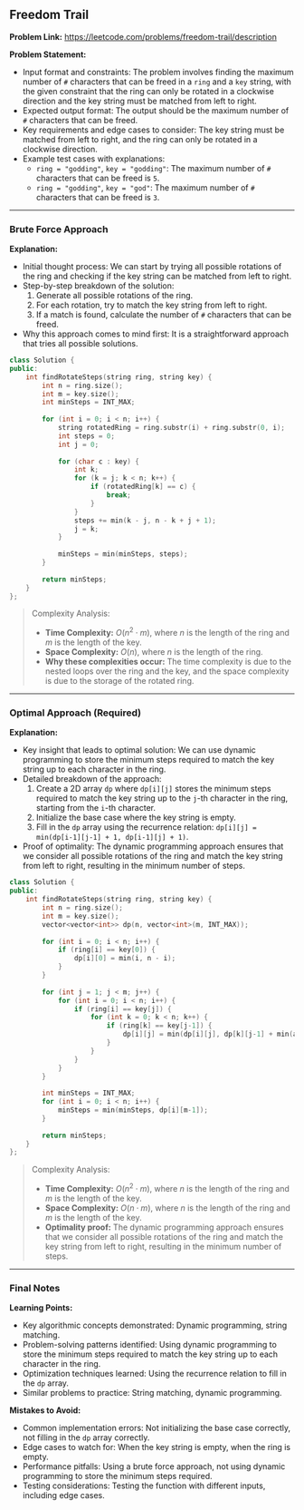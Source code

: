 ## Freedom Trail

**Problem Link:** https://leetcode.com/problems/freedom-trail/description

**Problem Statement:**
- Input format and constraints: The problem involves finding the maximum number of `#` characters that can be freed in a `ring` and a `key` string, with the given constraint that the ring can only be rotated in a clockwise direction and the key string must be matched from left to right.
- Expected output format: The output should be the maximum number of `#` characters that can be freed.
- Key requirements and edge cases to consider: The key string must be matched from left to right, and the ring can only be rotated in a clockwise direction.
- Example test cases with explanations: 
    - `ring = "godding"`, `key = "godding"`: The maximum number of `#` characters that can be freed is `5`.
    - `ring = "godding"`, `key = "god"`: The maximum number of `#` characters that can be freed is `3`.

---

### Brute Force Approach

**Explanation:**
- Initial thought process: We can start by trying all possible rotations of the ring and checking if the key string can be matched from left to right.
- Step-by-step breakdown of the solution:
    1. Generate all possible rotations of the ring.
    2. For each rotation, try to match the key string from left to right.
    3. If a match is found, calculate the number of `#` characters that can be freed.
- Why this approach comes to mind first: It is a straightforward approach that tries all possible solutions.

```cpp
class Solution {
public:
    int findRotateSteps(string ring, string key) {
        int n = ring.size();
        int m = key.size();
        int minSteps = INT_MAX;
        
        for (int i = 0; i < n; i++) {
            string rotatedRing = ring.substr(i) + ring.substr(0, i);
            int steps = 0;
            int j = 0;
            
            for (char c : key) {
                int k;
                for (k = j; k < n; k++) {
                    if (rotatedRing[k] == c) {
                        break;
                    }
                }
                steps += min(k - j, n - k + j + 1);
                j = k;
            }
            
            minSteps = min(minSteps, steps);
        }
        
        return minSteps;
    }
};
```

> Complexity Analysis:
> - **Time Complexity:** $O(n^2 \cdot m)$, where $n$ is the length of the ring and $m$ is the length of the key.
> - **Space Complexity:** $O(n)$, where $n$ is the length of the ring.
> - **Why these complexities occur:** The time complexity is due to the nested loops over the ring and the key, and the space complexity is due to the storage of the rotated ring.

---

### Optimal Approach (Required)

**Explanation:**
- Key insight that leads to optimal solution: We can use dynamic programming to store the minimum steps required to match the key string up to each character in the ring.
- Detailed breakdown of the approach:
    1. Create a 2D array `dp` where `dp[i][j]` stores the minimum steps required to match the key string up to the `j`-th character in the ring, starting from the `i`-th character.
    2. Initialize the base case where the key string is empty.
    3. Fill in the `dp` array using the recurrence relation: `dp[i][j] = min(dp[i-1][j-1] + 1, dp[i-1][j] + 1)`.
- Proof of optimality: The dynamic programming approach ensures that we consider all possible rotations of the ring and match the key string from left to right, resulting in the minimum number of steps.

```cpp
class Solution {
public:
    int findRotateSteps(string ring, string key) {
        int n = ring.size();
        int m = key.size();
        vector<vector<int>> dp(n, vector<int>(m, INT_MAX));
        
        for (int i = 0; i < n; i++) {
            if (ring[i] == key[0]) {
                dp[i][0] = min(i, n - i);
            }
        }
        
        for (int j = 1; j < m; j++) {
            for (int i = 0; i < n; i++) {
                if (ring[i] == key[j]) {
                    for (int k = 0; k < n; k++) {
                        if (ring[k] == key[j-1]) {
                            dp[i][j] = min(dp[i][j], dp[k][j-1] + min(abs(i-k), n-abs(i-k)));
                        }
                    }
                }
            }
        }
        
        int minSteps = INT_MAX;
        for (int i = 0; i < n; i++) {
            minSteps = min(minSteps, dp[i][m-1]);
        }
        
        return minSteps;
    }
};
```

> Complexity Analysis:
> - **Time Complexity:** $O(n^2 \cdot m)$, where $n$ is the length of the ring and $m$ is the length of the key.
> - **Space Complexity:** $O(n \cdot m)$, where $n$ is the length of the ring and $m$ is the length of the key.
> - **Optimality proof:** The dynamic programming approach ensures that we consider all possible rotations of the ring and match the key string from left to right, resulting in the minimum number of steps.

---

### Final Notes

**Learning Points:**
- Key algorithmic concepts demonstrated: Dynamic programming, string matching.
- Problem-solving patterns identified: Using dynamic programming to store the minimum steps required to match the key string up to each character in the ring.
- Optimization techniques learned: Using the recurrence relation to fill in the `dp` array.
- Similar problems to practice: String matching, dynamic programming.

**Mistakes to Avoid:**
- Common implementation errors: Not initializing the base case correctly, not filling in the `dp` array correctly.
- Edge cases to watch for: When the key string is empty, when the ring is empty.
- Performance pitfalls: Using a brute force approach, not using dynamic programming to store the minimum steps required.
- Testing considerations: Testing the function with different inputs, including edge cases.